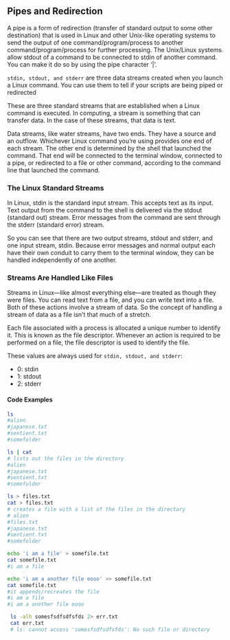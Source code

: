 ## Pipes and Redirection

A pipe is a form of redirection (transfer of standard output to some other destination) that is used in Linux and other Unix-like operating systems to send the output of one command/program/process to another command/program/process for further processing. The Unix/Linux systems allow stdout of a command to be connected to stdin of another command. You can make it do so by using the pipe character ‘|’.

`stdin, stdout, and stderr` are three data streams created when you launch a Linux command. You can use them to tell if your scripts are being piped or redirected

These are three standard streams that are established when a Linux command is executed. In computing, a stream is something that can transfer data. In the case of these streams, that data is text.

Data streams, like water streams, have two ends. They have a source and an outflow. Whichever Linux command you’re using provides one end of each stream. The other end is determined by the shell that launched the command. That end will be connected to the terminal window, connected to a pipe, or redirected to a file or other command, according to the command line that launched the command.

### The Linux Standard Streams

In Linux, stdin is the standard input stream. This accepts text as its input. Text output from the command to the shell is delivered via the stdout (standard out) stream. Error messages from the command are sent through the stderr (standard error) stream.

So you can see that there are two output streams, stdout and stderr, and one input stream, stdin. Because error messages and normal output each have their own conduit to carry them to the terminal window, they can be handled independently of one another.

### Streams Are Handled Like Files

Streams in Linux—like almost everything else—are treated as though they were files. You can read text from a file, and you can write text into a file. Both of these actions involve a stream of data. So the concept of handling a stream of data as a file isn’t that much of a stretch.

Each file associated with a process is allocated a unique number to identify it. This is known as the file descriptor. Whenever an action is required to be performed on a file, the file descriptor is used to identify the file.

These values are always used for `stdin, stdout, and stderr`:

   * 0: stdin
   * 1: stdout
   * 2: stderr


#### Code Examples
```bash
ls
#alien
#japanese.txt
#sentient.txt
#somefolder

ls | cat
# lists out the files in the directory
#alien
#japanese.txt
#sentient.txt
#somefolder

ls > files.txt
cat > files.txt
# creates a file with a list of the files in the directory
# alien
#files.txt
#japanese.txt
#sentient.txt
#somefolder

echo 'i am a file' > somefile.txt
cat somefile.txt
#i am a file

echo 'i am a another file eooo' >> somefile.txt
cat somefile.txt
#it appends/recreates the file
#i am a file
#i am a another file eooo

 ls -alh somesfsdfsdfsfds 2> err.txt
 cat err.txt
 # ls: cannot access 'somesfsdfsdfsfds': No such file or directory
```